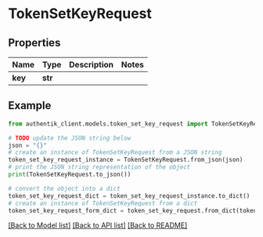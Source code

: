 # TokenSetKeyRequest


## Properties

Name | Type | Description | Notes
------------ | ------------- | ------------- | -------------
**key** | **str** |  | 

## Example

```python
from authentik_client.models.token_set_key_request import TokenSetKeyRequest

# TODO update the JSON string below
json = "{}"
# create an instance of TokenSetKeyRequest from a JSON string
token_set_key_request_instance = TokenSetKeyRequest.from_json(json)
# print the JSON string representation of the object
print(TokenSetKeyRequest.to_json())

# convert the object into a dict
token_set_key_request_dict = token_set_key_request_instance.to_dict()
# create an instance of TokenSetKeyRequest from a dict
token_set_key_request_form_dict = token_set_key_request.from_dict(token_set_key_request_dict)
```
[[Back to Model list]](../README.md#documentation-for-models) [[Back to API list]](../README.md#documentation-for-api-endpoints) [[Back to README]](../README.md)



